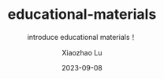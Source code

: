 ---
layout:     post
title:      educational-materials
subtitle:   introduce educational materials！
date:       2023-09-08
author:     Xiaozhao Lu
header-img: img/post-bg-balloons.jpg
catalog:    false
tags:
    - News
---